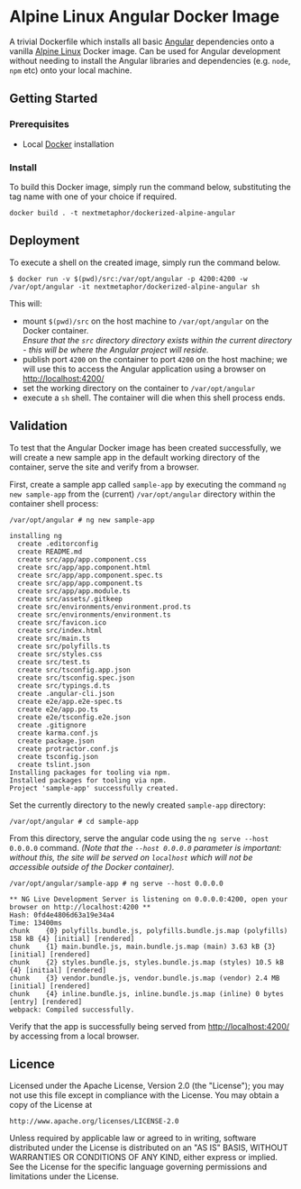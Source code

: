 # Alpine Linux Angular Docker Image
A trivial Dockerfile which installs all basic [Angular](https://angular.io/) dependencies onto a vanilla [Alpine Linux](https://alpinelinux.org/) Docker image. Can be used for Angular development without needing to install the Angular libraries and dependencies (e.g. `node`, `npm` etc) onto your local machine.

## Getting Started

### Prerequisites
* Local [Docker](https://www.docker.com/) installation

### Install
To build this Docker image, simply run the command below, substituting the tag name with one of your choice if required.<br>
```
docker build . -t nextmetaphor/dockerized-alpine-angular
```

## Deployment
To execute a shell on the created image, simply run the command below.
```
$ docker run -v $(pwd)/src:/var/opt/angular -p 4200:4200 -w /var/opt/angular -it nextmetaphor/dockerized-alpine-angular sh
```
This will:
* mount `$(pwd)/src` on the host machine to `/var/opt/angular` on the Docker container. <br>*Ensure that the `src` directory directory exists within the current directory - this will be where the Angular project will reside.*
* publish port `4200` on the container to port `4200` on the host machine; we will use this to access the Angular application using a browser on [http://localhost:4200/](http://localhost:4200/)
* set the working directory on the container to `/var/opt/angular`
* execute a `sh` shell. The container will die when this shell process ends.

## Validation
To test that the Angular Docker image has been created successfully, we will create a new sample app in the default working directory of the container, serve the site and verify from a browser.

First, create a sample app called `sample-app` by executing the command `ng new sample-app` from the (current) `/var/opt/angular` directory within the container shell process:
```
/var/opt/angular # ng new sample-app

installing ng
  create .editorconfig
  create README.md
  create src/app/app.component.css
  create src/app/app.component.html
  create src/app/app.component.spec.ts
  create src/app/app.component.ts
  create src/app/app.module.ts
  create src/assets/.gitkeep
  create src/environments/environment.prod.ts
  create src/environments/environment.ts
  create src/favicon.ico
  create src/index.html
  create src/main.ts
  create src/polyfills.ts
  create src/styles.css
  create src/test.ts
  create src/tsconfig.app.json
  create src/tsconfig.spec.json
  create src/typings.d.ts
  create .angular-cli.json
  create e2e/app.e2e-spec.ts
  create e2e/app.po.ts
  create e2e/tsconfig.e2e.json
  create .gitignore
  create karma.conf.js
  create package.json
  create protractor.conf.js
  create tsconfig.json
  create tslint.json
Installing packages for tooling via npm.
Installed packages for tooling via npm.
Project 'sample-app' successfully created.
```

Set the currently directory to the newly created `sample-app` directory:
```
/var/opt/angular # cd sample-app
```

From this directory, serve the angular code using the `ng serve --host 0.0.0.0` command. *(Note that the `--host 0.0.0.0` parameter is important: without this, the site will be served on `localhost` which will not be accessible outside of the Docker container).* 
```
/var/opt/angular/sample-app # ng serve --host 0.0.0.0

** NG Live Development Server is listening on 0.0.0.0:4200, open your browser on http://localhost:4200 **
Hash: 0fd4e4806d63a19e34a4                                                              
Time: 13400ms
chunk    {0} polyfills.bundle.js, polyfills.bundle.js.map (polyfills) 158 kB {4} [initial] [rendered]
chunk    {1} main.bundle.js, main.bundle.js.map (main) 3.63 kB {3} [initial] [rendered]
chunk    {2} styles.bundle.js, styles.bundle.js.map (styles) 10.5 kB {4} [initial] [rendered]
chunk    {3} vendor.bundle.js, vendor.bundle.js.map (vendor) 2.4 MB [initial] [rendered]
chunk    {4} inline.bundle.js, inline.bundle.js.map (inline) 0 bytes [entry] [rendered]
webpack: Compiled successfully.
```

Verify that the app is successfully being served from [http://localhost:4200/](http://localhost:4200/) by accessing from a local browser.

## Licence ##
Licensed under the Apache License, Version 2.0 (the "License");
you may not use this file except in compliance with the License.
You may obtain a copy of the License at

    http://www.apache.org/licenses/LICENSE-2.0

Unless required by applicable law or agreed to in writing, software
distributed under the License is distributed on an "AS IS" BASIS,
WITHOUT WARRANTIES OR CONDITIONS OF ANY KIND, either express or implied.
See the License for the specific language governing permissions and
limitations under the License.